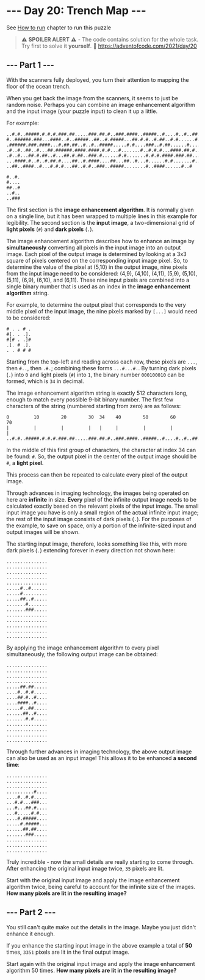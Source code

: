 # --- Day 20: Trench Map ---

See [How to run](https://github.com/arxeiss/advent-of-code-2021/#how-to-run) chapter to run this puzzle

> :warning: **SPOILER ALERT** :warning: - The code contains solution for the whole task. Try first to solve it **yourself**. :link: https://adventofcode.com/2021/day/20

## --- Part 1 ---

With the scanners fully deployed, you turn their attention to mapping the floor of the ocean trench.

When you get back the image from the scanners, it seems to just be random noise. Perhaps you can combine an image enhancement algorithm and the input image (your puzzle input) to clean it up a little.

For example:

```
..#.#..#####.#.#.#.###.##.....###.##.#..###.####..#####..#....#..#..##..##
#..######.###...####..#..#####..##..#.#####...##.#.#..#.##..#.#......#.###
.######.###.####...#.##.##..#..#..#####.....#.#....###..#.##......#.....#.
.#..#..##..#...##.######.####.####.#.#...#.......#..#.#.#...####.##.#.....
.#..#...##.#.##..#...##.#.##..###.#......#.#.......#.#.#.####.###.##...#..
...####.#..#..#.##.#....##..#.####....##...##..#...#......#.#.......#.....
..##..####..#...#.#.#...##..#.#..###..#####........#..####......#..#

#..#.
#....
##..#
..#..
..###
```

The first section is the **image enhancement algorithm**. It is normally given on a single line, but it has been wrapped to multiple lines in this example for legibility. The second section is the **input image**, a two-dimensional grid of **light pixels** (`#`) and **dark pixels** (`.`).

The image enhancement algorithm describes how to enhance an image by **simultaneously** converting all pixels in the input image into an output image. Each pixel of the output image is determined by looking at a 3x3 square of pixels centered on the corresponding input image pixel. So, to determine the value of the pixel at (5,10) in the output image, nine pixels from the input image need to be considered: (4,9), (4,10), (4,11), (5,9), (5,10), (5,11), (6,9), (6,10), and (6,11). These nine input pixels are combined into a single binary number that is used as an index in the **image enhancement algorithm** string.

For example, to determine the output pixel that corresponds to the very middle pixel of the input image, the nine pixels marked by `[...]` would need to be considered:

```
# . . # .
#[. . .].
#[# . .]#
.[. # .].
. . # # #
```

Starting from the top-left and reading across each row, these pixels are `...`, then `#..`, then `.#.`; combining these forms `...#...#.`. By turning dark pixels (`.`) into `0` and light pixels (`#`) into `1`, the binary number `000100010` can be formed, which is `34` in decimal.

The image enhancement algorithm string is exactly 512 characters long, enough to match every possible 9-bit binary number. The first few characters of the string (numbered starting from zero) are as follows:

```
0         10        20        30  34    40        50        60        70
|         |         |         |   |     |         |         |         |
..#.#..#####.#.#.#.###.##.....###.##.#..###.####..#####..#....#..#..##..##
```

In the middle of this first group of characters, the character at index 34 can be found: `#`. So, the output pixel in the center of the output image should be `#`, a **light pixel**.

This process can then be repeated to calculate every pixel of the output image.

Through advances in imaging technology, the images being operated on here are **infinite** in size. **Every** pixel of the infinite output image needs to be calculated exactly based on the relevant pixels of the input image. The small input image you have is only a small region of the actual infinite input image; the rest of the input image consists of dark pixels (`.`). For the purposes of the example, to save on space, only a portion of the infinite-sized input and output images will be shown.

The starting input image, therefore, looks something like this, with more dark pixels (`.`) extending forever in every direction not shown here:

```
...............
...............
...............
...............
...............
.....#..#......
.....#.........
.....##..#.....
.......#.......
.......###.....
...............
...............
...............
...............
...............
```

By applying the image enhancement algorithm to every pixel simultaneously, the following output image can be obtained:

```
...............
...............
...............
...............
.....##.##.....
....#..#.#.....
....##.#..#....
....####..#....
.....#..##.....
......##..#....
.......#.#.....
...............
...............
...............
...............
```

Through further advances in imaging technology, the above output image can also be used as an input image! This allows it to be enhanced **a second time**:

```
...............
...............
...............
..........#....
....#..#.#.....
...#.#...###...
...#...##.#....
...#.....#.#...
....#.#####....
.....#.#####...
......##.##....
.......###.....
...............
...............
...............
```

Truly incredible - now the small details are really starting to come through. After enhancing the original input image twice, `35` pixels are lit.

Start with the original input image and apply the image enhancement algorithm twice, being careful to account for the infinite size of the images. **How many pixels are lit in the resulting image?**

## --- Part 2 ---

You still can't quite make out the details in the image. Maybe you just didn't enhance it enough.

If you enhance the starting input image in the above example a total of **50** times, `3351` pixels are lit in the final output image.

Start again with the original input image and apply the image enhancement algorithm 50 times. **How many pixels are lit in the resulting image?**
